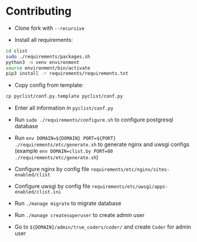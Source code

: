 Contributing
======

* Clone fork with `--recursive`

* Install all requirements:

```bash
cd clist
sudo ./requirements/packages.sh
python3 -m venv environment
source environment/bin/activate
pip3 install -r requirements/requirements.txt
```

* Copy config from template:

```bash
cp pyclist/conf.py.template pyclist/conf.py
```

* Enter all information in `pyclist/conf.py`

* Run `sudo ./requirements/configure.sh` to configure postgresql database

* Run `env DOMAIN=${DOMAIN} PORT=${PORT} ./requirements/etc/generate.sh` to generate nginx and uwsgi configs (example `env DOMAIN=clist.by PORT=80 ./requirements/etc/generate.sh`)

* Configure nginx by config file `requirements/etc/nginx/sites-enabled/clist`

* Configure uwsgi by config file `requirements/etc/uwsgi/apps-enabled/clist.ini`

* Run `./manage migrate` to migrate database

* Run `./manage createsuperuser` to create admin user

* Go to `${DOMAIN}/admin/true_coders/coder/` and create `Coder` for admin user
